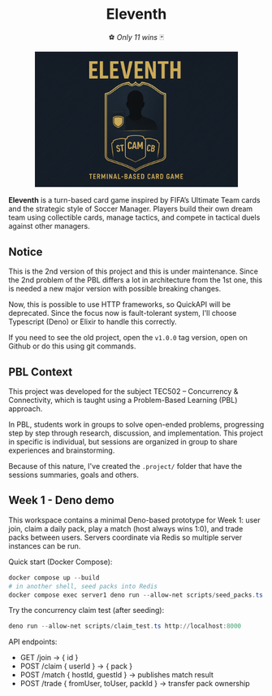 <h1 align="center">Eleventh</h1>

<p align="center">⚽ <em>Only 11 wins</em> 🃏</p>

<p align="center">
    <img src=".project/images/cover.png" alt="Eleventh Cover" width="400" style="max-width:100%;">
</p>

**Eleventh** is a turn-based card game inspired by FIFA’s Ultimate Team cards
and the strategic style of Soccer Manager. Players build their own dream team
using collectible cards, manage tactics, and compete in tactical duels against
other managers.

## Notice

This is the 2nd version of this project and this is under maintenance. Since the
2nd problem of the PBL differs a lot in architecture from the 1st one, this is
needed a new major version with possible breaking changes.

Now, this is possible to use HTTP frameworks, so QuickAPI will be deprecated.
Since the focus now is fault-tolerant system, I'll choose Typescript (Deno) or
Elixir to handle this correctly.

If you need to see the old project, open the `v1.0.0` tag version, open on
Github or do this using git commands.

## PBL Context

This project was developed for the subject TEC502 – Concurrency & Connectivity,
which is taught using a Problem-Based Learning (PBL) approach.

In PBL, students work in groups to solve open-ended problems, progressing step
by step through research, discussion, and implementation. This project in
specific is individual, but sessions are organized in group to share experiences
and brainstorming.

Because of this nature, I've created the `.project/` folder that have the
sessions summaries, goals and others.

## Week 1 - Deno demo

This workspace contains a minimal Deno-based prototype for Week 1: user join,
claim a daily pack, play a match (host always wins 1:0), and trade packs between
users. Servers coordinate via Redis so multiple server instances can be run.

Quick start (Docker Compose):

```powershell
docker compose up --build
# in another shell, seed packs into Redis
docker compose exec server1 deno run --allow-net scripts/seed_packs.ts
```

Try the concurrency claim test (after seeding):

```powershell
deno run --allow-net scripts/claim_test.ts http://localhost:8000
```

API endpoints:

- GET /join -> { id }
- POST /claim { userId } -> { pack }
- POST /match { hostId, guestId } -> publishes match result
- POST /trade { fromUser, toUser, packId } -> transfer pack ownership
